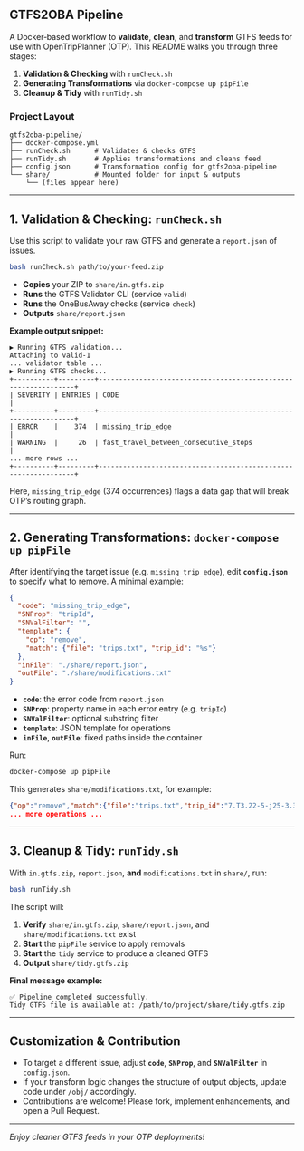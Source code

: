 ## GTFS2OBA Pipeline

A Docker‑based workflow to **validate**, **clean**, and **transform** GTFS feeds for use with OpenTripPlanner (OTP). This README walks you through three stages:

1. **Validation & Checking** with `runCheck.sh`
2. **Generating Transformations** via `docker-compose up pipFile`
3. **Cleanup & Tidy** with `runTidy.sh`

### Project Layout

```
gtfs2oba-pipeline/
├── docker-compose.yml
├── runCheck.sh      # Validates & checks GTFS
├── runTidy.sh       # Applies transformations and cleans feed
├── config.json      # Transformation config for gtfs2oba-pipeline
└── share/           # Mounted folder for input & outputs
    └── (files appear here)
```

---

## 1. Validation & Checking: `runCheck.sh`

Use this script to validate your raw GTFS and generate a `report.json` of issues.

```bash
bash runCheck.sh path/to/your-feed.zip
```

- **Copies** your ZIP to `share/in.gtfs.zip`
- **Runs** the GTFS Validator CLI (service `valid`) 
- **Runs** the OneBusAway checks (service `check`)
- **Outputs** `share/report.json`

**Example output snippet:**

```plain
▶ Running GTFS validation...
Attaching to valid-1
... validator table ...
▶ Running GTFS checks...
+----------+---------+----------------------------------------------------------------+
| SEVERITY | ENTRIES | CODE                                                           |
+----------+---------+----------------------------------------------------------------+
| ERROR    |    374  | missing_trip_edge                                              |
| WARNING  |     26  | fast_travel_between_consecutive_stops                          |
... more rows ...
+----------+---------+----------------------------------------------------------------+
```
Here, `missing_trip_edge` (374 occurrences) flags a data gap that will break OTP’s routing graph.

---

## 2. Generating Transformations: `docker-compose up pipFile`

After identifying the target issue (e.g. `missing_trip_edge`), edit **`config.json`** to specify what to remove. A minimal example:

```json
{
  "code": "missing_trip_edge",
  "SNProp": "tripId",
  "SNValFilter": "",
  "template": {
    "op": "remove",
    "match": {"file": "trips.txt", "trip_id": "%s"}
  },
  "inFile": "./share/report.json",
  "outFile": "./share/modifications.txt"
}
```

- **`code`**: the error code from `report.json`
- **`SNProp`**: property name in each error entry (e.g. `tripId`)
- **`SNValFilter`**: optional substring filter
- **`template`**: JSON template for operations
- **`inFile`**, **`outFile`**: fixed paths inside the container

Run:

```bash
docker-compose up pipFile
```

This generates `share/modifications.txt`, for example:

```json
{"op":"remove","match":{"file":"trips.txt","trip_id":"7.T3.22-5-j25-3.3.H"}}
... more operations ...
```

---

## 3. Cleanup & Tidy: `runTidy.sh`

With `in.gtfs.zip`, `report.json`, **and** `modifications.txt` in `share/`, run:

```bash
bash runTidy.sh
```

The script will:

1. **Verify** `share/in.gtfs.zip`, `share/report.json`, and `share/modifications.txt` exist
2. **Start** the `pipFile` service to apply removals
3. **Start** the `tidy` service to produce a cleaned GTFS
4. **Output** `share/tidy.gtfs.zip`

**Final message example:**

```plain
✅ Pipeline completed successfully.
Tidy GTFS file is available at: /path/to/project/share/tidy.gtfs.zip
```

---

## Customization & Contribution

- To target a different issue, adjust **`code`**, **`SNProp`**, and **`SNValFilter`** in `config.json`.
- If your transform logic changes the structure of output objects, update code under `/obj/` accordingly.
- Contributions are welcome! Please fork, implement enhancements, and open a Pull Request.

---

*Enjoy cleaner GTFS feeds in your OTP deployments!*
